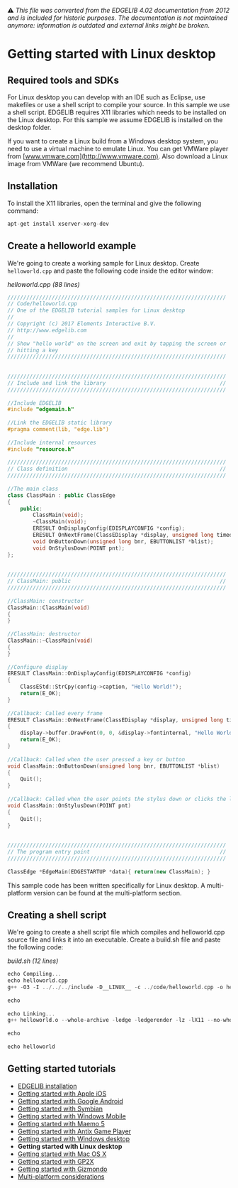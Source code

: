 :warning: _This file was converted from the EDGELIB 4.02 documentation from 2012 and is included for historic purposes. The documentation is not maintained anymore: information is outdated and external links might be broken._

# Getting started with Linux desktop

## Required tools and SDKs
For Linux desktop you can develop with an IDE such as Eclipse, use makefiles or use a shell script to compile your source. In this sample we use a shell script. EDGELIB requires X11 libraries which needs to be installed on the Linux desktop. For this sample we assume EDGELIB is installed on the desktop folder.

If you want to create a Linux build from a Windows desktop system, you need to use a virtual machine to emulate Linux. You can get VMWare player from [www.vmware.com](http://www.vmware.com). Also download a Linux image from VMWare (we recommend Ubuntu).

## Installation
To install the X11 libraries, open the terminal and give the following command:

```c++
apt-get install xserver-xorg-dev
```

## Create a helloworld example
We're going to create a working sample for Linux desktop. Create `helloworld.cpp` and paste the following code inside the editor window:

_helloworld.cpp (88 lines)_
```c++
/////////////////////////////////////////////////////////////////////
// Code/helloworld.cpp
// One of the EDGELIB tutorial samples for Linux desktop
//
// Copyright (c) 2017 Elements Interactive B.V.
// http://www.edgelib.com
//
// Show "hello world" on the screen and exit by tapping the screen or
// hitting a key
/////////////////////////////////////////////////////////////////////
 
 
/////////////////////////////////////////////////////////////////////
// Include and link the library                                    //
/////////////////////////////////////////////////////////////////////
 
//Include EDGELIB
#include "edgemain.h"
 
//Link the EDGELIB static library
#pragma comment(lib, "edge.lib")
 
//Include internal resources
#include "resource.h"
 
/////////////////////////////////////////////////////////////////////
// Class definition                                                //
/////////////////////////////////////////////////////////////////////
 
//The main class
class ClassMain : public ClassEdge
{
    public:
        ClassMain(void);
        ~ClassMain(void);
        ERESULT OnDisplayConfig(EDISPLAYCONFIG *config);
        ERESULT OnNextFrame(ClassEDisplay *display, unsigned long timedelta);
        void OnButtonDown(unsigned long bnr, EBUTTONLIST *blist);
        void OnStylusDown(POINT pnt);
};
 
 
/////////////////////////////////////////////////////////////////////
// ClassMain: public                                               //
/////////////////////////////////////////////////////////////////////
 
//ClassMain: constructor
ClassMain::ClassMain(void)
{
}
 
//ClassMain: destructor
ClassMain::~ClassMain(void)
{
}
 
//Configure display
ERESULT ClassMain::OnDisplayConfig(EDISPLAYCONFIG *config)
{
    ClassEStd::StrCpy(config->caption, "Hello World!");
    return(E_OK);
}
 
//Callback: Called every frame
ERESULT ClassMain::OnNextFrame(ClassEDisplay *display, unsigned long timedelta)
{
    display->buffer.DrawFont(0, 0, &display->fontinternal, "Hello World!");
    return(E_OK);
}
 
//Callback: Called when the user pressed a key or button
void ClassMain::OnButtonDown(unsigned long bnr, EBUTTONLIST *blist)
{
    Quit();
}
 
//Callback: Called when the user points the stylus down or clicks the left mouse button
void ClassMain::OnStylusDown(POINT pnt)
{
    Quit();
}
 
 
/////////////////////////////////////////////////////////////////////
// The program entry point                                         //
/////////////////////////////////////////////////////////////////////
 
ClassEdge *EdgeMain(EDGESTARTUP *data){ return(new ClassMain); }
```

This sample code has been written specifically for Linux desktop. A multi-platform version can be found at the multi-platform section.

## Creating a shell script
We're going to create a shell script file which compiles and helloworld.cpp source file and links it into an executable. Create a build.sh file and paste the following code:

_build.sh (12 lines)_
```c++
echo Compiling...
echo helloworld.cpp
g++ -O3 -I ../../../include -D__LINUX__ -c ../code/helloworld.cpp -o helloworld.o
 
echo
 
echo Linking...
g++ helloworld.o --whole-archive -ledge -ledgerender -lz -lX11 --no-whole-archive -L $HOME/Desktop/edge/lib/linux-x86 -o helloworld
 
echo
 
echo helloworld
```

## Getting started tutorials
* [EDGELIB installation](tutorials_gettingstarted_edgeinstallation.md)
* [Getting started with Apple iOS](gettingstarted_iphone.md)
* [Getting started with Google Android](gettingstarted_android.md)
* [Getting started with Symbian](gettingstarted_symbian.md)
* [Getting started with Windows Mobile](gettingstarted_windowsmobile.md)
* [Getting started with Maemo 5](gettingstarted_maemo5.md)
* [Getting started with Antix Game Player](gettingstarted_antix.md)
* [Getting started with Windows desktop](gettingstarted_desktop.md)
* **Getting started with Linux desktop**
* [Getting started with Mac OS X](gettingstarted_macosx.md)
* [Getting started with GP2X](gettingstarted_gp2x.md)
* [Getting started with Gizmondo](gettingstarted_gizmondo.md)
* [Multi-platform considerations](gettingstarted_multiplatform.md)

